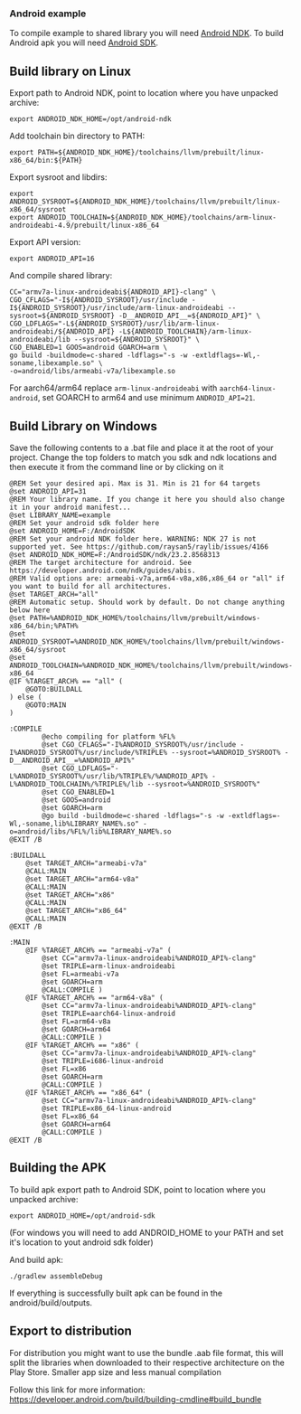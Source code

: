 ### Android example

To compile example to shared library you will need [Android NDK](https://developer.android.com/ndk/downloads/index.html).
To build Android apk you will need [Android SDK](http://developer.android.com/sdk/index.html#Other).

## Build library on Linux
Export path to Android NDK, point to location where you have unpacked archive:

    export ANDROID_NDK_HOME=/opt/android-ndk

Add toolchain bin directory to PATH:

    export PATH=${ANDROID_NDK_HOME}/toolchains/llvm/prebuilt/linux-x86_64/bin:${PATH}

Export sysroot and libdirs:
    
    export ANDROID_SYSROOT=${ANDROID_NDK_HOME}/toolchains/llvm/prebuilt/linux-x86_64/sysroot
    export ANDROID_TOOLCHAIN=${ANDROID_NDK_HOME}/toolchains/arm-linux-androideabi-4.9/prebuilt/linux-x86_64

Export API version:

    export ANDROID_API=16

And compile shared library:

    CC="armv7a-linux-androideabi${ANDROID_API}-clang" \
    CGO_CFLAGS="-I${ANDROID_SYSROOT}/usr/include -I${ANDROID_SYSROOT}/usr/include/arm-linux-androideabi --sysroot=${ANDROID_SYSROOT} -D__ANDROID_API__=${ANDROID_API}" \
    CGO_LDFLAGS="-L${ANDROID_SYSROOT}/usr/lib/arm-linux-androideabi/${ANDROID_API} -L${ANDROID_TOOLCHAIN}/arm-linux-androideabi/lib --sysroot=${ANDROID_SYSROOT}" \
    CGO_ENABLED=1 GOOS=android GOARCH=arm \
    go build -buildmode=c-shared -ldflags="-s -w -extldflags=-Wl,-soname,libexample.so" \
    -o=android/libs/armeabi-v7a/libexample.so
For aarch64/arm64 replace `arm-linux-androideabi` with `aarch64-linux-android`, set GOARCH to arm64 and use minimum `ANDROID_API=21`.

    
## Build Library on Windows

Save the following contents to a .bat file and place it at the root of your project. Change the top folders to match you sdk and ndk locations and then execute it from the command line or by clicking on it

    @REM Set your desired api. Max is 31. Min is 21 for 64 targets
    @set ANDROID_API=31
    @REM Your library name. If you change it here you should also change it in your android manifest...
    @set LIBRARY_NAME=example
    @REM Set your android sdk folder here
    @set ANDROID_HOME=F:/AndroidSDK 
    @REM Set your android NDK folder here. WARNING: NDK 27 is not supported yet. See https://github.com/raysan5/raylib/issues/4166
    @set ANDROID_NDK_HOME=F:/AndroidSDK/ndk/23.2.8568313
    @REM The target architecture for android. See https://developer.android.com/ndk/guides/abis. 
    @REM Valid options are: armeabi-v7a,arm64-v8a,x86,x86_64 or "all" if you want to build for all architectures.
    @set TARGET_ARCH="all"
    @REM Automatic setup. Should work by default. Do not change anything below here
    @set PATH=%ANDROID_NDK_HOME%/toolchains/llvm/prebuilt/windows-x86_64/bin;%PATH%
    @set ANDROID_SYSROOT=%ANDROID_NDK_HOME%/toolchains/llvm/prebuilt/windows-x86_64/sysroot
    @set ANDROID_TOOLCHAIN=%ANDROID_NDK_HOME%/toolchains/llvm/prebuilt/windows-x86_64
    @IF %TARGET_ARCH% == "all" (
        @GOTO:BUILDALL
    ) else (
        @GOTO:MAIN
    )
    
    :COMPILE
            @echo compiling for platform %FL%
            @set CGO_CFLAGS="-I%ANDROID_SYSROOT%/usr/include -I%ANDROID_SYSROOT%/usr/include/%TRIPLE% --sysroot=%ANDROID_SYSROOT% -D__ANDROID_API__=%ANDROID_API%"
            @set CGO_LDFLAGS="-L%ANDROID_SYSROOT%/usr/lib/%TRIPLE%/%ANDROID_API% -L%ANDROID_TOOLCHAIN%/%TRIPLE%/lib --sysroot=%ANDROID_SYSROOT%"
            @set CGO_ENABLED=1
            @set GOOS=android
            @set GOARCH=arm
            @go build -buildmode=c-shared -ldflags="-s -w -extldflags=-Wl,-soname,lib%LIBRARY_NAME%.so" -o=android/libs/%FL%/lib%LIBRARY_NAME%.so
    @EXIT /B
    
    :BUILDALL
        @set TARGET_ARCH="armeabi-v7a"
        @CALL:MAIN
        @set TARGET_ARCH="arm64-v8a"
        @CALL:MAIN
        @set TARGET_ARCH="x86"
        @CALL:MAIN
        @set TARGET_ARCH="x86_64"
        @CALL:MAIN
    @EXIT /B
    
    :MAIN
        @IF %TARGET_ARCH% == "armeabi-v7a" (
            @set CC="armv7a-linux-androideabi%ANDROID_API%-clang"
            @set TRIPLE=arm-linux-androideabi
            @set FL=armeabi-v7a
            @set GOARCH=arm
            @CALL:COMPILE )
        @IF %TARGET_ARCH% == "arm64-v8a" (
            @set CC="armv7a-linux-androideabi%ANDROID_API%-clang"
            @set TRIPLE=aarch64-linux-android
            @set FL=arm64-v8a
            @set GOARCH=arm64
            @CALL:COMPILE )
        @IF %TARGET_ARCH% == "x86" (
            @set CC="armv7a-linux-androideabi%ANDROID_API%-clang"
            @set TRIPLE=i686-linux-android
            @set FL=x86
            @set GOARCH=arm
            @CALL:COMPILE )
        @IF %TARGET_ARCH% == "x86_64" (
            @set CC="armv7a-linux-androideabi%ANDROID_API%-clang"
            @set TRIPLE=x86_64-linux-android
            @set FL=x86_64
            @set GOARCH=arm64
            @CALL:COMPILE )
    @EXIT /B

    
## Building the APK

To build apk export path to Android SDK, point to location where you unpacked archive:

    export ANDROID_HOME=/opt/android-sdk
(For windows you will need to add ANDROID_HOME to your PATH and set it's location to yout android sdk folder)

And build apk:

    ./gradlew assembleDebug

If everything is successfully built apk can be found in the android/build/outputs.

## Export to distribution

For distribution you might want to use the bundle .aab file format, this will split the libraries when downloaded to their respective architecture on the Play Store. Smaller app size and less manual compilation

Follow this link for more information: https://developer.android.com/build/building-cmdline#build_bundle
